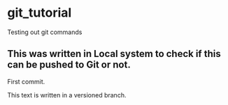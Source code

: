# git_tutorial
Testing out git commands

## This was written in Local system to check if this can be pushed to Git or not.
First commit.

This text is written in a versioned branch.

